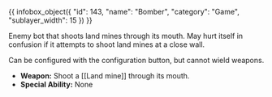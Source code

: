 {{ infobox_object({
	"id": 143,
	"name": "Bomber",
	"category": "Game",
	"sublayer_width": 15
}) }}

Enemy bot that shoots land mines through its mouth. May hurt itself in confusion if it attempts to shoot land mines at a close wall.

Can be configured with the configuration button, but cannot wield weapons.

- **Weapon:** Shoot a [[Land mine]] through its mouth.
- **Special Ability:** None